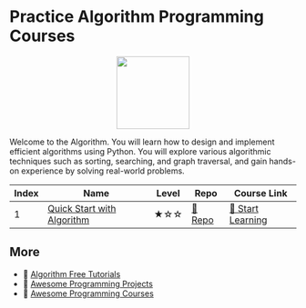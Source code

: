 # Practice Algorithm Programming Courses

<div align="center">
<img width="128px" src="https://file.labex.io/path/FXuseQI6SAeI.png">
</div>

Welcome to the Algorithm. You will learn how to design and implement efficient algorithms using Python. You will explore various algorithmic techniques such as sorting, searching, and graph traversal, and gain hands-on experience by solving real-world problems. 

|   Index | Name                                                      | Level   | Repo                                                                | Course Link                                                              |
|---------|-----------------------------------------------------------|---------|---------------------------------------------------------------------|--------------------------------------------------------------------------|
|       1 | [Quick Start with Algorithm](#quick-start-with-algorithm) | ★☆☆     | [🔗 Repo](https://github.com/labex-labs/quick-start-with-algorithm) | [🚀 Start Learning](https://labex.io/courses/quick-start-with-algorithm) |

## More

- 🔗 [Algorithm Free Tutorials](https://github.com/labex-labs/algorithm-free-tutorials)
- 🔗 [Awesome Programming Projects](https://github.com/labex-labs/awesome-programming-projects)
- 🔗 [Awesome Programming Courses](https://github.com/labex-labs/awesome-programming-courses)

